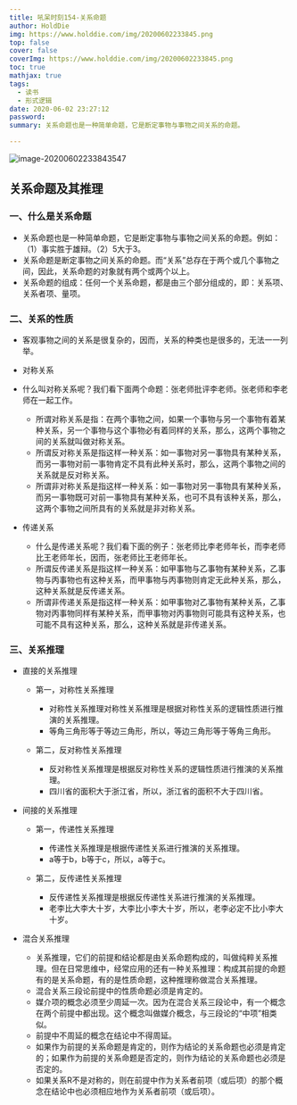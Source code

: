 ```yaml
---
title: 吼呆时刻154-关系命题
author: HoldDie
img: https://www.holddie.com/img/20200602233845.png
top: false
cover: false
coverImg: https://www.holddie.com/img/20200602233845.png
toc: true
mathjax: true
tags:
  - 读书
  - 形式逻辑
date: 2020-06-02 23:27:12
password:
summary: 关系命题也是一种简单命题，它是断定事物与事物之间关系的命题。

---
```


![image-20200602233843547](https://www.holddie.com/img/20200602233845.png)

## 关系命题及其推理

### 一、什么是关系命题

- 关系命题也是一种简单命题，它是断定事物与事物之间关系的命题。例如：（1）事实胜于雄辩。（2）5大于3。
- 关系命题是断定事物之间关系的命题。而“关系”总存在于两个或几个事物之间，因此，关系命题的对象就有两个或两个以上。
- 关系命题的组成：任何一个关系命题，都是由三个部分组成的，即：关系项、关系者项、量项。

### 二、关系的性质

- 客观事物之间的关系是很复杂的，因而，关系的种类也是很多的，无法一一列举。
- 对称关系
- 什么叫对称关系呢？我们看下面两个命题：张老师批评李老师。张老师和李老师在一起工作。
	- 所谓对称关系是指：在两个事物之间，如果一个事物与另一个事物有着某种关系，另一个事物与这个事物必有着同样的关系，那么，这两个事物之间的关系就叫做对称关系。
	- 所谓反对称关系是指这样一种关系：如一事物对另一事物具有某种关系，而另一事物对前一事物肯定不具有此种关系时，那么，这两个事物之间的关系就是反对称关系。
	- 所谓非对称关系是指这样一种关系：如一事物对另一事物具有某种关系，而另一事物既可对前一事物具有某种关系，也可不具有该种关系，那么，这两个事物之间所具有的关系就是非对称关系。
- 传递关系

	- 什么是传递关系呢？我们看下面的例子：张老师比李老师年长，而李老师比王老师年长，因而，张老师比王老师年长。
	- 所谓反传递关系是指这样一种关系：如甲事物与乙事物有某种关系，乙事物与丙事物也有这种关系，而甲事物与丙事物则肯定无此种关系，那么，这种关系就是反传递关系。
	- 所谓非传递关系是指这样一种关系：如甲事物对乙事物有某种关系，乙事物对丙事物同样有某种关系，而甲事物对丙事物则可能具有这种关系，也可能不具有这种关系，那么，这种关系就是非传递关系。

### 三、关系推理

- 直接的关系推理

  - 第一，对称性关系推理
    - 对称性关系推理对称性关系推理是根据对称性关系的逻辑性质进行推演的关系推理。
    - 等角三角形等于等边三角形，所以，等边三角形等于等角三角形。
  - 第二，反对称性关系推理

  	- 反对称性关系推理是根据反对称性关系的逻辑性质进行推演的关系推理。
  	- 四川省的面积大于浙江省，所以，浙江省的面积不大于四川省。

- 间接的关系推理

	- 第一，传递性关系推理

		- 传递性关系推理是根据传递性关系进行推演的关系推理。
		- a等于b，b等于c，所以，a等于c。

	- 第二，反传递性关系推理

		- 反传递性关系推理是根据反传递性关系进行推演的关系推理。
		- 老李比大李大十岁，大李比小李大十岁，所以，老李必定不比小李大十岁。

- 混合关系推理

	- 关系推理，它们的前提和结论都是由关系命题构成的，叫做纯粹关系推理。但在日常思维中，经常应用的还有一种关系推理：构成其前提的命题有的是关系命题，有的是性质命题，这种推理称做混合关系推理。
	- 混合关系三段论前提中的性质命题必须是肯定的。
	- 媒介项的概念必须至少周延一次。因为在混合关系三段论中，有一个概念在两个前提中都出现。这个概念叫做媒介概念，与三段论的“中项”相类似。
	- 前提中不周延的概念在结论中不得周延。
	- 如果作为前提的关系命题是肯定的，则作为结论的关系命题也必须是肯定的；如果作为前提的关系命题是否定的，则作为结论的关系命题也必须是否定的。
	- 如果关系R不是对称的，则在前提中作为关系者前项（或后项）的那个概念在结论中也必须相应地作为关系者前项（或后项）。

